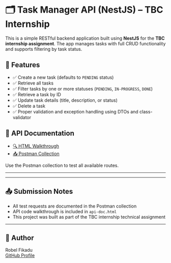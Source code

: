 
# 🗂️ Task Manager API (NestJS) – TBC Internship

This is a simple RESTful backend application built using **NestJS** for the **TBC internship assignment**. The app manages tasks with full CRUD functionality and supports filtering by task status.

## 🚀 Features

- ✅ Create a new task (defaults to `PENDING` status)
- ✅ Retrieve all tasks
- ✅ Filter tasks by one or more statuses (`PENDING`, `IN-PROGRESS`, `DONE`)
- ✅ Retrieve a task by ID
- ✅ Update task details (title, description, or status)
- ✅ Delete a task
- ✅ Proper validation and exception handling using DTOs and class-validator


## 📄 API Documentation

- [🔍 HTML Walkthrough](./api-doc.html)
- [📤 Postman Collection](./TBC_Task_API.postman_collection.json)

Use the Postman collection to test all available routes.

---


---

## 📤 Submission Notes

- All test requests are documented in the Postman collection
- API code walkthrough is included in `api-doc.html`
- This project was built as part of the TBC internship technical assignment

---

## 👤 Author

Robel Fikadu   
[GitHub Profile](https://github.com/Robel-fikadu70)
